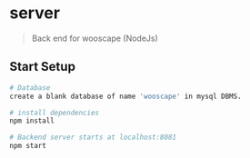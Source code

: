 # server

> Back end for wooscape (NodeJs)

## Start Setup

``` bash
# Database
create a blank database of name 'wooscape' in mysql DBMS.

# install dependencies
npm install

# Backend server starts at localhost:8081
npm start
